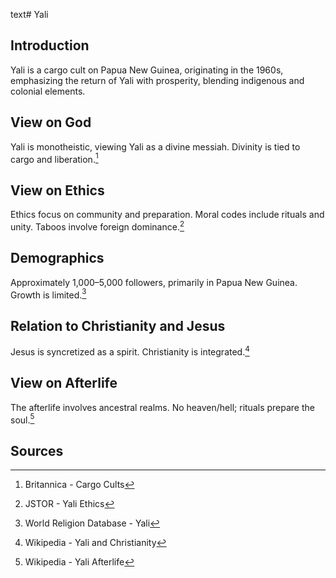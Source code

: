 text# Yali
## Introduction
Yali is a cargo cult on Papua New Guinea, originating in the 1960s, emphasizing the return of Yali with prosperity, blending indigenous and colonial elements.
## View on God
Yali is monotheistic, viewing Yali as a divine messiah. Divinity is tied to cargo and liberation.[^11]
## View on Ethics
Ethics focus on community and preparation. Moral codes include rituals and unity. Taboos involve foreign dominance.[^12]
## Demographics
Approximately 1,000–5,000 followers, primarily in Papua New Guinea. Growth is limited.[^13]
## Relation to Christianity and Jesus
Jesus is syncretized as a spirit. Christianity is integrated.[^14]
## View on Afterlife
The afterlife involves ancestral realms. No heaven/hell; rituals prepare the soul.[^15]
## Sources
[^11]: Britannica - Cargo Cults[](https://www.britannica.com/topic/Yali-Cult)
[^12]: JSTOR - Yali Ethics[](https://www.jstor.org/stable/3260897)
[^13]: World Religion Database - Yali[](https://www.worldreligiondatabase.org)
[^14]: Wikipedia - Yali and Christianity[](https://en.wikipedia.org/wiki/Yali_cult#Christianity)
[^15]: Wikipedia - Yali Afterlife[](https://en.wikipedia.org/wiki/Yali_cult#Afterlife)

